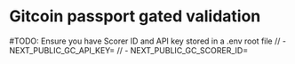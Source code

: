 # Gitcoin passport gated validation

#TODO: Ensure you have Scorer ID and API key stored in a .env root file
// - NEXT_PUBLIC_GC_API_KEY=<your-api-key>
// - NEXT_PUBLIC_GC_SCORER_ID=<your-scorer-id>